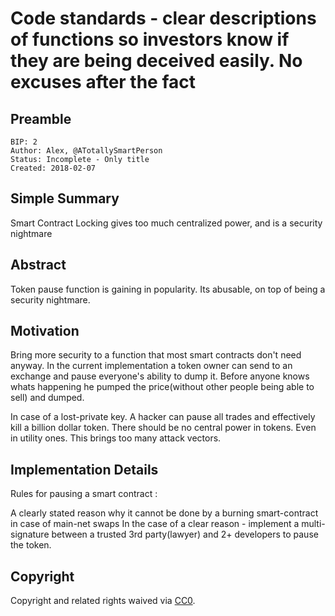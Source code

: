 # Code standards - clear descriptions of functions so investors know if they are being deceived easily. No excuses after the fact

## Preamble
    BIP: 2
    Author: Alex, @ATotallySmartPerson
    Status: Incomplete - Only title
    Created: 2018-02-07

## Simple Summary
Smart Contract Locking gives too much centralized power, and is a security nightmare

## Abstract
Token pause function is gaining in popularity. Its abusable, on top of being a security nightmare.

## Motivation
Bring more security to a function that most smart contracts don't need anyway.
In the current implementation a token owner can send to an exchange and pause everyone's ability to dump it.
Before anyone knows whats happening he pumped the price(without other people being able to sell) and dumped.

In case of a lost-private key. A hacker can pause all trades and effectively kill a billion dollar token. 
There should be no central power in tokens. Even in utility ones. This brings too many attack vectors.

## Implementation Details
Rules for pausing a smart contract :

A clearly stated reason why it cannot be done by a burning smart-contract in case of main-net swaps
In the case of a clear reason - implement a multi-signature between a trusted 3rd party(lawyer) and 2+ developers to pause the token.

## Copyright
Copyright and related rights waived via [CC0](https://creativecommons.org/publicdomain/zero/1.0/).
